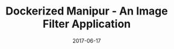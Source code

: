 ---
title: "Dockerized Manipur - An Image Filter Application"
date: "2017-06-17"
draft: false
summary: "TODO"
---